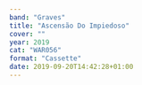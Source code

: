 ```yaml
---
band: "Graves"
title: "Ascensão Do Impiedoso"
cover: ""
year: 2019
cat: "WAR056"
format: "Cassette"
date: 2019-09-20T14:42:28+01:00
---
```

